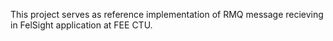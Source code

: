 This project serves as reference implementation of RMQ message recieving in FelSight application at FEE CTU.